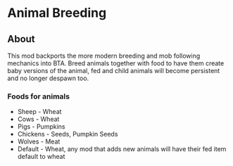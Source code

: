 # Animal Breeding

## About

This mod backports the more modern breeding and mob following mechanics into BTA. Breed animals together with food to have them create baby versions of the animal, fed and child animals will become persistent and no longer despawn too.

### Foods for animals
- Sheep - Wheat
- Cows - Wheat
- Pigs - Pumpkins
- Chickens - Seeds, Pumpkin Seeds
- Wolves - Meat
- Default - Wheat, any mod that adds new animals will have their fed item default to wheat

